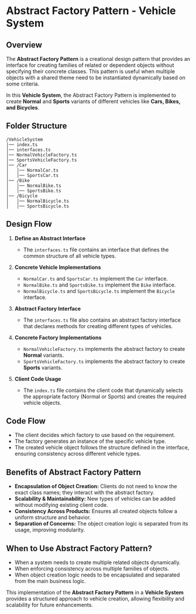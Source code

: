 # Abstract Factory Pattern - Vehicle System

## Overview
The **Abstract Factory Pattern** is a creational design pattern that provides an interface for creating families of related or dependent objects without specifying their concrete classes. This pattern is useful when multiple objects with a shared theme need to be instantiated dynamically based on some criteria.

In this **Vehicle System**, the Abstract Factory Pattern is implemented to create **Normal** and **Sports** variants of different vehicles like **Cars, Bikes, and Bicycles**.

## Folder Structure
```
/VehicleSystem
│── index.ts
│── interfaces.ts
│── NormalVehicleFactory.ts
│── SportsVehicleFactory.ts
│── /Car
│   │── NormalCar.ts
│   │── SportsCar.ts
│── /Bike
│   │── NormalBike.ts
│   │── SportsBike.ts
│── /Bicycle
│   │── NormalBicycle.ts
│   │── SportsBicycle.ts
```

## Design Flow
1. **Define an Abstract Interface**
   - The `interfaces.ts` file contains an interface that defines the common structure of all vehicle types.

2. **Concrete Vehicle Implementations**
   - `NormalCar.ts` and `SportsCar.ts` implement the `Car` interface.
   - `NormalBike.ts` and `SportsBike.ts` implement the `Bike` interface.
   - `NormalBicycle.ts` and `SportsBicycle.ts` implement the `Bicycle` interface.

3. **Abstract Factory Interface**
   - The `interfaces.ts` file also contains an abstract factory interface that declares methods for creating different types of vehicles.

4. **Concrete Factory Implementations**
   - `NormalVehicleFactory.ts` implements the abstract factory to create **Normal** variants.
   - `SportsVehicleFactory.ts` implements the abstract factory to create **Sports** variants.

5. **Client Code Usage**
   - The `index.ts` file contains the client code that dynamically selects the appropriate factory (Normal or Sports) and creates the required vehicle objects.

## Code Flow
- The client decides which factory to use based on the requirement.
- The factory generates an instance of the specific vehicle type.
- The created vehicle object follows the structure defined in the interface, ensuring consistency across different vehicle types.

## Benefits of Abstract Factory Pattern
- **Encapsulation of Object Creation:** Clients do not need to know the exact class names; they interact with the abstract factory.
- **Scalability & Maintainability:** New types of vehicles can be added without modifying existing client code.
- **Consistency Across Products:** Ensures all created objects follow a uniform structure and behavior.
- **Separation of Concerns:** The object creation logic is separated from its usage, improving modularity.

## When to Use Abstract Factory Pattern?
- When a system needs to create multiple related objects dynamically.
- When enforcing consistency across multiple families of objects.
- When object creation logic needs to be encapsulated and separated from the main business logic.

This implementation of the **Abstract Factory Pattern** in a **Vehicle System** provides a structured approach to vehicle creation, allowing flexibility and scalability for future enhancements.

